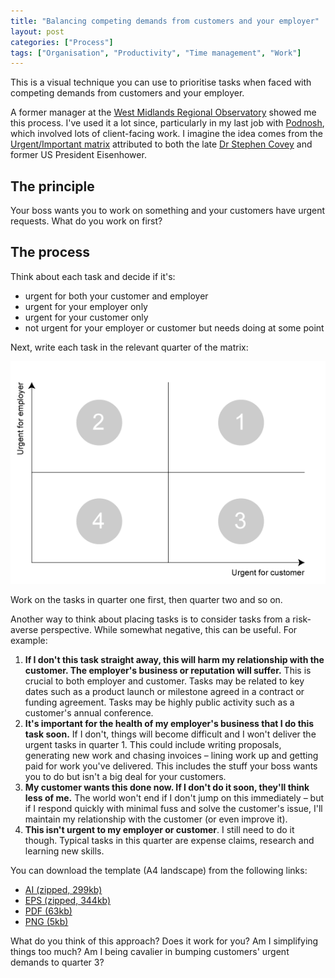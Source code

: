 ```yaml
---
title: "Balancing competing demands from customers and your employer"
layout: post
categories: ["Process"]
tags: ["Organisation", "Productivity", "Time management", "Work"]
---
```


This is a visual technique you can use to prioritise tasks when faced with competing demands from customers and your employer.

A former manager at the [West Midlands Regional Observatory](http://wmro.wordpress.com) showed me this process. I've used it a lot since, particularly in my last job with [Podnosh](http://podnosh.com), which involved lots of client-facing work. I imagine the idea comes from the [Urgent/Important matrix](http://www.mindtools.com/pages/article/newHTE_91.htm) attributed to both the late [Dr Stephen Covey](https://www.stephencovey.com/) and former US President Eisenhower.

## The principle

Your boss wants you to work on something and your customers have urgent requests. What do you work on first?

## The process

Think about each task and decide if it's:

* urgent for both your customer and employer
* urgent for your employer only
* urgent for your customer only
* not urgent for your employer or customer but needs doing at some point

Next, write each task in the relevant quarter of the matrix:

![Work priority matrix shows four segments. X-axis labeled urgent for customer. Y-axis labeled urgent for employer.](/assets/2013/01/work-priority-matrix-540px.png)

Work on the tasks in quarter one first, then quarter two and so on.

Another way to think about placing tasks is to consider tasks from a risk-averse perspective. While somewhat negative, this can be useful. For example:

1. **If I don't this task straight away, this will harm my relationship with the customer. The employer's business or reputation will suffer.** This is crucial to both employer and customer. Tasks may be related to key dates such as a product launch or milestone agreed in a contract or funding agreement. Tasks may be highly public activity such as a customer's annual conference.
2. **It's important for the health of my employer's business that I do this task soon.** If I don't, things will become difficult and I won't deliver the urgent tasks in quarter 1. This could include writing proposals, generating new work and chasing invoices – lining work up and getting paid for work you've delivered. This includes the stuff your boss wants you to do but isn't a big deal for your customers.
3. **My customer wants this done now. If I don't do it soon, they'll think less of me.** The world won't end if I don't jump on this immediately – but if I respond quickly with minimal fuss and solve the customer's issue, I'll maintain my relationship with the customer (or even improve it).
4. **This isn't urgent to my employer or customer**. I still need to do it though. Typical tasks in this quarter are expense claims, research and learning new skills.

You can download the template (A4 landscape) from the following links:

* [AI (zipped, 299kb)](/assets/2013/01/work-priority-matrix-a4-ai.zip)
* [EPS (zipped, 344kb)](/assets/2013/01/work-priority-matrix-a4-eps.zip)
* [PDF (63kb)](/assets/2013/01/work-priority-matrix-a4.pdf)
* [PNG (5kb)](/assets/2013/01/work-priority-matrix-1200px.png)

What do you think of this approach? Does it work for you? Am I simplifying things too much? Am I being cavalier in bumping customers' urgent demands to quarter 3?
